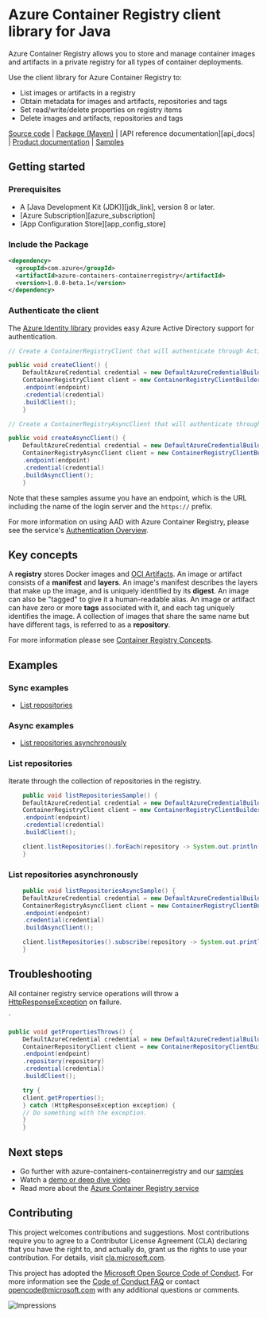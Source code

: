 # Azure Container Registry client library for Java

Azure Container Registry allows you to store and manage container images and artifacts in a private registry for all types of container deployments.

Use the client library for Azure Container Registry to:

- List images or artifacts in a registry
- Obtain metadata for images and artifacts, repositories and tags
- Set read/write/delete properties on registry items
- Delete images and artifacts, repositories and tags

[Source code][source_code] | [Package (Maven)][package] | [API reference documentation][api_docs]
| [Product documentation][product_docs] | [Samples][samples]

## Getting started

### Prerequisites

- A [Java Development Kit (JDK)][jdk_link], version 8 or later.
- [Azure Subscription][azure_subscription]
- [App Configuration Store][app_config_store]

### Include the Package

[//]: # ({x-version-update-start;com.azure:azure-containers-containerregistry;current})
```xml
<dependency>
  <groupId>com.azure</groupId>
  <artifactId>azure-containers-containerregistry</artifactId>
  <version>1.0.0-beta.1</version>
</dependency>
```
[//]: # ({x-version-update-end})

### Authenticate the client

The [Azure Identity library][identity] provides easy Azure Active Directory support for authentication.

<!-- embedme ./src/samples/java/com/azure/containers/containerregistry/ReadmeSamples.java#L21-L27 -->
```Java
// Create a ContainerRegistryClient that will authenticate through Active Directory

public void createClient() {
    DefaultAzureCredential credential = new DefaultAzureCredentialBuilder().build();
    ContainerRegistryClient client = new ContainerRegistryClientBuilder()
    .endpoint(endpoint)
    .credential(credential)
    .buildClient();
    }
```

<!-- embedme ./src/samples/java/com/azure/containers/containerregistry/ReadmeSamples.java#L29-L35 -->
```Java
// Create a ContainerRegistryAsyncClient that will authenticate through Active Directory

public void createAsyncClient() {
    DefaultAzureCredential credential = new DefaultAzureCredentialBuilder().build();
    ContainerRegistryAsyncClient client = new ContainerRegistryClientBuilder()
    .endpoint(endpoint)
    .credential(credential)
    .buildAsyncClient();
    }
```


Note that these samples assume you have an endpoint, which is the URL including the name of the login server and the `https://` prefix.

For more information on using AAD with Azure Container Registry, please see the service's [Authentication Overview](https://docs.microsoft.com/azure/container-registry/container-registry-authentication).

## Key concepts

A **registry** stores Docker images and [OCI Artifacts](https://opencontainers.org/).  An image or artifact consists of a **manifest** and **layers**.  An image's manifest describes the layers that make up the image, and is uniquely identified by its **digest**.  An image can also be "tagged" to give it a human-readable alias.  An image or artifact can have zero or more **tags** associated with it, and each tag uniquely identifies the image.  A collection of images that share the same name but have different tags, is referred to as a **repository**.

For more information please see [Container Registry Concepts](https://docs.microsoft.com/azure/container-registry/container-registry-concepts).

## Examples

### Sync examples

- [List repositories](#list-repositories)

### Async examples

- [List repositories asynchronously](#list-repositories-asynchronously)

### List repositories

Iterate through the collection of repositories in the registry.

<!-- embedme ./src/samples/java/com/azure/containers/containerregistry/ReadmeSamples.java#L37-L45 -->
```Java
    public void listRepositoriesSample() {
    DefaultAzureCredential credential = new DefaultAzureCredentialBuilder().build();
    ContainerRegistryClient client = new ContainerRegistryClientBuilder()
    .endpoint(endpoint)
    .credential(credential)
    .buildClient();

    client.listRepositories().forEach(repository -> System.out.println(repository));
    }
```

### List repositories asynchronously

<!-- embedme ./src/samples/java/com/azure/containers/containerregistry/ReadmeSamples.java#L47-L55 -->
```Java
    public void listRepositoriesAsyncSample() {
    DefaultAzureCredential credential = new DefaultAzureCredentialBuilder().build();
    ContainerRegistryAsyncClient client = new ContainerRegistryClientBuilder()
    .endpoint(endpoint)
    .credential(credential)
    .buildAsyncClient();

    client.listRepositories().subscribe(repository -> System.out.println(repository));
    }
```

## Troubleshooting

All container registry service operations will throw a
[HttpResponseException][HttpResponseException] on failure.

`<!-- embedme ./src/samples/java/com/azure/containers/containerregistry/ReadmeSamples.java#L60-L73 -->
```Java
public void getPropertiesThrows() {
    DefaultAzureCredential credential = new DefaultAzureCredentialBuilder().build();
    ContainerRepositoryClient client = new ContainerRepositoryClientBuilder()
    .endpoint(endpoint)
    .repository(repository)
    .credential(credential)
    .buildClient();

    try {
    client.getProperties();
    } catch (HttpResponseException exception) {
    // Do something with the exception.
    }
    }
```

## Next steps

- Go further with azure-containers-containerregistry and our [samples][samples]
- Watch a [demo or deep dive video](https://azure.microsoft.com/resources/videos/index/?service=container-registry)
- Read more about the [Azure Container Registry service](https://docs.microsoft.com/azure/container-registry/container-registry-intro)

## Contributing

This project welcomes contributions and suggestions.  Most contributions require
you to agree to a Contributor License Agreement (CLA) declaring that you have
the right to, and actually do, grant us the rights to use your contribution. For
details, visit [cla.microsoft.com][cla].

This project has adopted the [Microsoft Open Source Code of Conduct][coc].
For more information see the [Code of Conduct FAQ][coc_faq]
or contact [opencode@microsoft.com][coc_contact] with any
additional questions or comments.

![Impressions](https://azure-sdk-impressions.azurewebsites.net/api/impressions/azure-sdk-for-net%2Fsdk%2Fcontainerregistry%2FAzure.Containers.ContainerRegistry%2FREADME.png)

<!-- LINKS -->
[source_code]: https://github.com/Azure/azure-sdk-for-net/tree/master/sdk/containerregistry/Azure.Containers.ContainerRegistry/src
[package]: https://www.nuget.org/packages/Azure.Containers.ContainerRegistry/
[docs]: https://docs.microsoft.com/dotnet/api/azure.containers.containerregistry
[rest_docs]: https://docs.microsoft.com/rest/api/containerregistry/
[product_docs]:  https://docs.microsoft.com/azure/container-registry
[nuget]: https://www.nuget.org/
[container_registry_docs]: https://docs.microsoft.com/azure/container-registry/container-registry-intro
[container_registry_create_ps]: https://docs.microsoft.com/azure/container-registry/container-registry-get-started-powershell
[container_registry_create_cli]: https://docs.microsoft.com/azure/container-registry/container-registry-get-started-azure-cli
[container_registry_create_portal]: https://docs.microsoft.com/azure/container-registry/container-registry-get-started-portal
[container_registry_concepts]: https://docs.microsoft.com/azure/container-registry/container-registry-concepts
[azure_cli]: https://docs.microsoft.com/cli/azure
[azure_sub]: https://azure.microsoft.com/free/
[identity]: https://github.com/Azure/azure-sdk-for-java/blob/master/sdk/identity/azure-identity/README.md
[HttpResponseException]: https://github.com/Azure/azure-sdk-for-java/blob/master/sdk/core/azure-core/src/main/java/com/azure/core/exception/HttpResponseException.java
[samples]: https://github.com/Azure/azure-sdk-for-net/blob/master/sdk/containerregistry/Azure.Containers.ContainerRegistry/samples/
[cla]: https://cla.microsoft.com
[coc]: https://opensource.microsoft.com/codeofconduct/
[coc_faq]: https://opensource.microsoft.com/codeofconduct/faq/
[coc_contact]: mailto:opencode@microsoft.com
